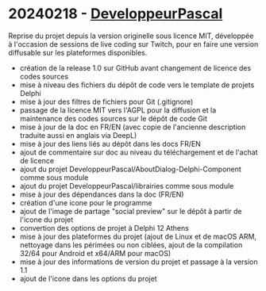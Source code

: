 # 20240218 - [DeveloppeurPascal](https://github.com/DeveloppeurPascal)

Reprise du projet depuis la version originelle sous licence MIT, développée à l'occasion de sessions de live coding sur Twitch, pour en faire une version diffusable sur les plateformes disponibles.

* création de la release 1.0 sur GitHub avant changement de licence des codes sources
* mise à niveau des fichiers du dépôt de code vers le template de projets Delphi
* mise à jour des filtres de fichiers pour Git (.gitignore)
* passage de la licence MIT vers l'AGPL pour la diffusion et la maintenance des codes sources sur le dépôt de code Git
* mise à jour de la doc en FR/EN (avec copie de l'ancienne description traduite aussi en anglais via DeepL)
* mise à jour des liens liés au dépôt dans les docs FR/EN
* ajout de commentaire sur doc au niveau du téléchargement et de l'achat de licence
* ajout du projet DeveloppeurPascal/AboutDialog-Delphi-Component comme sous module
* ajout du projet DeveloppeurPascal/librairies comme sous module
* mise à jour des dépendances dans la doc (FR/EN)
* création d'une icone pour le programme
* ajout de l'image de partage "social preview" sur le dépôt à partir de l'icone du projet
* convertion des options de projet à Delphi 12 Athens
* mise à jour des plateformes du projet (ajout de Linux et de macOS ARM, nettoyage dans les périmées ou non ciblées, ajout de la compilation 32/64 pour Android et x64/ARM pour macOS)
* mise à jour des informations de version du projet et passage à la version 1.1
* ajout de l'icone dans les options du projet
